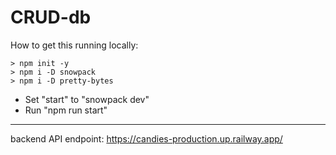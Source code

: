 # CRUD-db
How to get this running locally:
```
> npm init -y
> npm i -D snowpack
> npm i -D pretty-bytes
```
<ul>
  <li>Set "start" to "snowpack dev"</li>
  <li>Run "npm run start"</li>
</ul>

<hr>

backend API endpoint: https://candies-production.up.railway.app/
